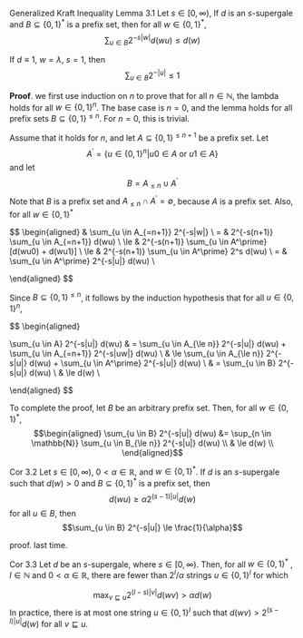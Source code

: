 Generalized Kraft Inequality
Lemma 3.1 Let $s \in [0, \infty)$, If $d$ is an $s$-supergale and $B \subseteq \{0, 1\}^*$ is a prefix set, then for all $w \in \{0, 1\}^*$, $$\sum_{u \in B}  2^{-s|w|} d(wu) \le d(w)$$

If $d \equiv 1$, $w = \lambda$, $s = 1$, then $$\sum_{u \in B} 2^{-|u|} \le 1$$

**Proof**. we first use induction on $n$ to prove that for all $n \in \mathbb{N}$, the lambda holds for all $w \in \{0, 1\}^n$. The base case is $n = 0$, and the lemma holds for all prefix sets $B \subseteq \{0, 1\}^{\le n}$. For $n=0$, this is trivial.

Assume that it holds for $n$, and let $A \subseteq \{0, 1\}^{\le n+1}$ be a prefix set. Let $$A^\prime = \{u \in \{0, 1\}^n \vert u0 \in A \text{ or } u1 \in A\}$$ and let $$B = A_{\le n} \cup A^\prime$$ Note that $B$ is a prefix set and $A_{\le n} \cap A^\prime = \emptyset$, because $A$ is a prefix set. Also, for all $w \in \{0, 1\}^*$

$$
\begin{aligned}
& \sum_{u \in A_{=n+1}} 2^{-s|w|} \\
= & 2^{-s(n+1)} \sum_{u \in A_{=n+1}} d(wu) \\
\le & 2^{-s(n+1)} \sum_{u \in A^\prime} [d(wu0) + d(wu1)] \\
\le & 2^{-s(n+1)} \sum_{u \in A^\prime} 2^s d(wu) \\
= & \sum_{u \in A^\prime} 2^{-s|u|} d(wu) \\

\end{aligned}
$$

Since $B \subseteq \{0, 1\}^{\le n}$, it follows by the induction hypothesis that for all $u \in \{0, 1\}^n$,

$$
\begin{aligned}

\sum_{u \in A} 2^{-s|u|} d(wu) & = \sum_{u \in A_{\le n}} 2^{-s|u|} d(wu) + \sum_{u \in A_{=n+1}} 2^{-s|uw|} d(wu) \\
& \le \sum_{u \in A_{\le n}} 2^{-s|u|} d(wu) + \sum_{u \in A^\prime} 2^{-s|u|} d(wu) \\
& = \sum_{u \in B} 2^{-s|u|} d(wu) \\
& \le d(w) \\

\end{aligned}
$$

To complete the proof, let $B$ be an arbitrary prefix set. Then, for all $w \in \{0, 1\}^*$, $$\begin{aligned}
\sum_{u \in B} 2^{-s|u|} d(wu) &= \sup_{n \in \mathbb{N}} \sum_{u \in B_{\le n}} 2^{-s|u|} d(wu) \\
& \le d(w) \\
\end{aligned}$$

Cor 3.2 Let $s \in [0, \infty)$, $0 < \alpha \in \mathbb{R}$, and $w \in \{0, 1\}^*$. If $d$ is an $s$-supergale such that $d(w) > 0$ and $B \subseteq \{0, 1\}^*$ is a prefix set, then $$d(wu) \ge \alpha 2^{(s-1)|u|} d(w)$$ for all $u \in B$, then $$\sum_{u \in B} 2^{-s|u|} \le \frac{1}{\alpha}$$

proof. last time.

Cor 3.3 Let $d$ be an $s$-supergale, where $s \in [0, \infty)$. Then, for all $w \in \{0, 1\}^*$ , $l \in \mathbb{N}$ and $0 < \alpha \in \mathbb{R}$, there are fewer than $2^l/\alpha$ strings $u \in \{0, 1\}^l$ for which

$$\max_{v \sqsubseteq u} 2^{(l-s)|v|} d(wv) > \alpha d(w)$$
In practice, there is at most one string $u \in \{0, 1\}^l$ such that $d(wv) > 2^{(s-l)|u|} d(w)$ for all $v \sqsubseteq u$.
